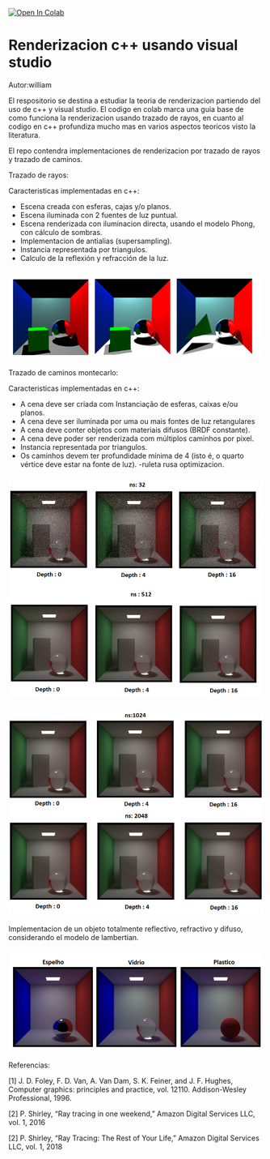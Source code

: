 <a href="https://colab.research.google.com/drive/1nFzxd5G2phwIOh-FdCCccFwc9oo0B09z?usp=sharing"><img src="https://colab.research.google.com/assets/colab-badge.svg" alt="Open In Colab"></a>

# Renderizacion c++ usando visual studio

Autor:william

El respositorio se destina a estudiar la teoria de renderizacion partiendo del uso de c++ y visual studio. El codigo en colab marca una guia base de como funciona la renderizacion usando trazado de rayos, en cuanto al codigo en c++ profundiza mucho mas en varios aspectos teoricos visto la literatura.

El repo contendra implementaciones de renderizacion por trazado de rayos y trazado de caminos.

Trazado de rayos:

Caracteristicas implementadas en c++:

- Escena creada con esferas, cajas y/o planos.
- Escena iluminada con 2 fuentes de luz puntual.
- Escena renderizada con iluminacion directa, usando el modelo Phong, con cálculo de sombras.
- Implementacion de antialias (supersampling).
- Instancia representada por triangulos.
- Calculo de la reflexión y refracción de la luz.

<h3 align="center">
  <img src="imagenes/test2.png" width="600">
</h3>

Trazado de caminos montecarlo:

Caracteristicas implementadas en c++:

- A cena deve ser criada com Instanciação de esferas, caixas e/ou planos.
- A cena deve ser iluminada por uma ou mais fontes de luz retangulares
- A cena deve conter objetos com materiais difusos (BRDF constante).
- A cena deve poder ser renderizada com múltiplos caminhos por pixel.
- Instancia representada por triangulos.
- Os caminhos devem ter profundidade mínima de 4 (isto é, o quarto vértice deve estar na
fonte de luz).
-ruleta rusa optimizacion.

<h3 align="center">
  <img src="imagenes/experimento 1.png" width="600">
</h3>

<h3 align="center">
  <img src="imagenes/exp2.png" width="600">
</h3>

Implementacion de un objeto totalmente reflectivo, refractivo y difuso, considerando el modelo de lambertian.

<h3 align="center">
  <img src="imagenes/Materials.png" width="600">
</h3>

Referencias:

[1] J. D. Foley, F. D. Van, A. Van Dam, S. K. Feiner, and J. F. Hughes, Computer
graphics: principles and practice, vol. 12110. Addison-Wesley Professional, 1996.


[2] P. Shirley, “Ray tracing in one weekend,” Amazon Digital Services LLC, vol. 1,
2016

[2] P. Shirley, “Ray Tracing: The Rest of Your Life,” Amazon Digital Services LLC, vol. 1,
2018

